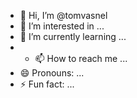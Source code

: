 - 👋 Hi, I’m @tomvasnel
- 👀 I’m interested in ...
- 🌱 I’m currently learning ...
- - 📫 How to reach me ...
- 😄 Pronouns: ...
- ⚡ Fun fact: ...

<!---
tomvasnel/tomvasnel is a ✨ special ✨ repository because its `README.md` (this file) appears on your GitHub profile.
You can click the Preview link to take a look at your changes.
--->
